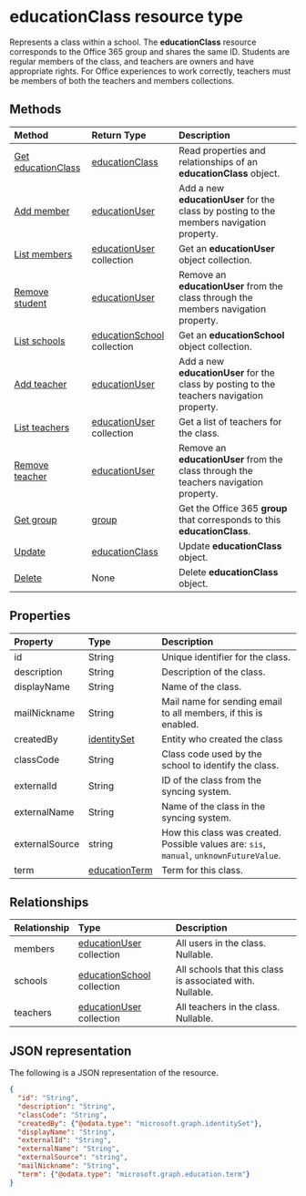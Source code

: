 # educationClass resource type

Represents a class within a school. The **educationClass** resource corresponds to the Office 365 group and shares the same ID. Students are regular members of the class, and teachers are owners and have appropriate rights. For Office experiences to work correctly, teachers must be members of both the teachers and members collections.  


## Methods

| Method		   | Return Type	|Description|
|:---------------|:--------|:----------|
|[Get educationClass](../api/educationclass_get.md) | [educationClass](educationclass.md) |Read properties and relationships of an **educationClass** object.|
|[Add member](../api/educationclass_post_members.md) |[educationUser](educationuser.md)| Add a new **educationUser** for the class by posting to the members navigation property.|
|[List members](../api/educationclass_list_members.md) |[educationUser](educationuser.md) collection| Get an **educationUser** object collection.|
|[Remove student](../api/educationclass_delete_members.md) |[educationUser](educationuser.md)| Remove an **educationUser** from the class through the members navigation property.|
|[List schools](../api/educationclass_list_schools.md) |[educationSchool](educationschool.md) collection| Get an **educationSchool** object collection.|
|[Add teacher](../api/educationclass_post_teachers.md) |[educationUser](educationuser.md)| Add a new **educationUser** for the class by posting to the teachers navigation property.|
|[List teachers](../api/educationclass_list_teachers.md) |[educationUser](educationuser.md) collection| Get a list of teachers for the class.|
|[Remove teacher](../api/educationclass_delete_teachers.md) |[educationUser](educationuser.md)| Remove an **educationUser** from the class through the teachers navigation property.|
|[Get group](../api/educationclass_get_group.md) |[group](group.md)| Get the Office 365 **group** that corresponds to this **educationClass**.|
|[Update](../api/educationclass_update.md) | [educationClass](educationclass.md)	|Update **educationClass** object. |
|[Delete](../api/educationclass_delete.md) | None |Delete **educationClass** object. |

## Properties
| Property	   | Type	|Description|
|:---------------|:--------|:----------|
|id| String| Unique identifier for the class.|
|description|String| Description of the class.|
|displayName|String| Name of the class.|
|mailNickname|String| Mail name for sending email to all members, if this is enabled. |
|createdBy|[identitySet](identityset.md)| Entity who created the class |
|classCode|String| Class code used by the school to identify the class.|
|externalId|String| ID of the class from the syncing system. |
|externalName|String|Name of the class in the syncing system.|
|externalSource|string| How this class was created. Possible values are: `sis`, `manual`, `unknownFutureValue`.|
|term|[educationTerm](educationterm.md)|Term for this class.|


## Relationships
| Relationship | Type	|Description|
|:---------------|:--------|:----------|
|members|[educationUser](../resources/educationuser.md) collection| All users in the class. Nullable.|
|schools|[educationSchool](../resources/educationschool.md) collection| All schools that this class is associated with. Nullable.|
|teachers|[educationUser](../resources/educationuser.md) collection|  All teachers in the class. Nullable.|

## JSON representation

The following is a JSON representation of the resource.

<!-- {
  "blockType": "resource",
  "keyProperty": "id",
  "optionalProperties": [

  ],
  "@odata.type": "microsoft.graph.educationClass"
}-->

```json
{
  "id": "String",
  "description": "String",
  "classCode": "String",
  "createdBy": {"@odata.type": "microsoft.graph.identitySet"},
  "displayName": "String",
  "externalId": "String",
  "externalName": "String",
  "externalSource": "string",
  "mailNickname": "String",
  "term": {"@odata.type": "microsoft.graph.education.term"}
}

```

<!-- uuid: 8fcb5dbc-d5aa-4681-8e31-b001d5168d79
2015-10-25 14:57:30 UTC -->
<!-- {
  "type": "#page.annotation",
  "description": "educationClass resource",
  "keywords": "",
  "section": "documentation",
  "tocPath": ""
}-->

